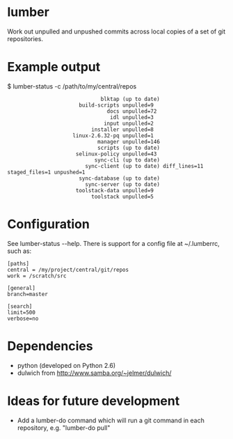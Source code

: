 lumber
======

Work out unpulled and unpushed commits across local copies of a set of git
repositories.

Example output
==============

   $ lumber-status -c /path/to/my/central/repos 

                                  blktap (up to date)
                           build-scripts unpulled=9
                                    docs unpulled=72
                                     idl unpulled=3
                                   input unpulled=2
                               installer unpulled=8
                         linux-2.6.32-pq unpulled=1
                                 manager unpulled=146
                                 scripts (up to date)
                          selinux-policy unpulled=43
                                sync-cli (up to date)
                             sync-client (up to date) diff_lines=11 staged_files=1 unpushed=1
                           sync-database (up to date)
                             sync-server (up to date)
                          toolstack-data unpulled=9
                               toolstack unpulled=5
 


Configuration
=============

See lumber-status --help. There is support for a config file at ~/.lumberrc, such as:

    [paths]
    central = /my/project/central/git/repos
    work = /scratch/src

    [general]
    branch=master

    [search]
    limit=500
    verbose=no


Dependencies
============

 * python (developed on Python 2.6)
 * dulwich from http://www.samba.org/~jelmer/dulwich/

Ideas for future development
============================

 * Add a lumber-do command which will run a git command in each repository,
   e.g. "lumber-do pull"

